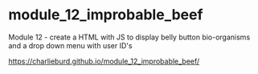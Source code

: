 # module_12_improbable_beef
Module 12 - create a HTML with JS to display belly button bio-organisms and a drop down menu with user ID's

https://charlieburd.github.io/module_12_improbable_beef/